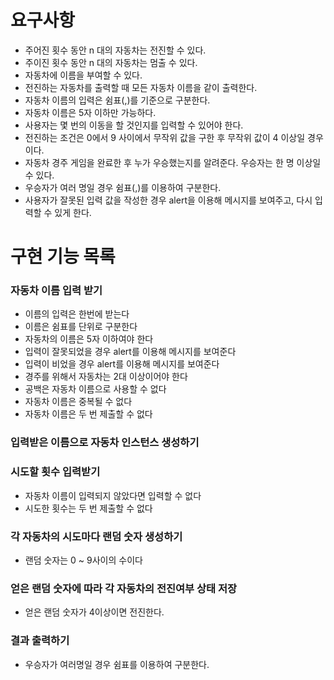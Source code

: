 # 요구사항
- 주어진 횟수 동안 n 대의 자동차는 전진할 수 있다.
- 주이진 횟수 동안 n 대의 자동차는 멈출 수 있다.
- 자동차에 이름을 부여할 수 있다.
- 전진하는 자동차를 출력할 때 모든 자동차 이름을 같이 출력한다.
- 자동차 이름의 입력은 쉼표(,)를 기준으로 구분한다.
- 자동차 이름은 5자 이하만 가능하다.
- 사용자는 몇 번의 이동을 할 것인지를 입력할 수 있어야 한다.
- 전진하는 조건은 0에서 9 사이에서 무작위 값을 구한 후 무작위 값이 4 이상일 경우이다.
- 자동차 경주 게임을 완료한 후 누가 우승했는지를 알려준다. 우승자는 한 명 이상일 수 있다.
- 우승자가 여러 명일 경우 쉼표(,)를 이용하여 구분한다.
- 사용자가 잘못된 입력 값을 작성한 경우 alert을 이용해 메시지를 보여주고, 다시 입력할 수 있게 한다.

# 구현 기능 목록
### 자동차 이름 입력 받기
- 이름의 입력은 한번에 받는다
- 이름은 쉼표를 단위로 구분한다
- 자동차의 이름은 5자 이하여야 한다
- 입력이 잘못되었을 경우 alert를 이용해 메시지를 보여준다
- 입력이 비었을 경우 alert를 이용해 메시지를 보여준다
- 경주를 위해서 자동차는 2대 이상이어야 한다
- 공백은 자동차 이름으로 사용할 수 없다
- 자동차 이름은 중복될 수 없다
- 자동차 이름은 두 번 제출할 수 없다
### 입력받은 이름으로 자동차 인스턴스 생성하기
### 시도할 횟수 입력받기
- 자동차 이름이 입력되지 않았다면 입력할 수 없다
- 시도한 횟수는 두 번 제출할 수 없다
### 각 자동차의 시도마다 랜덤 숫자 생성하기
- 랜덤 숫자는 0 ~ 9사이의 수이다
### 얻은 랜덤 숫자에 따라 각 자동차의 전진여부 상태 저장
- 얻은 랜덤 숫자가 4이상이면 전진한다.
### 결과 출력하기
- 우승자가 여러명일 경우 쉼표를 이용하여 구분한다.